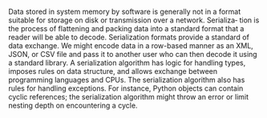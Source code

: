 Data stored in system memory by software is generally not in a format suitable for storage on disk or transmission over a network. Serializa‐ tion is the process of flattening and packing data into a standard format that a reader will be able to decode. Serialization formats provide a standard of data exchange. We might encode data in a row-based manner as an XML, JSON, or CSV file and pass it to another user who can then decode it using a standard library. A serialization algorithm has logic for handling types, imposes rules on data structure, and allows exchange between programming languages and CPUs. The serialization algorithm also has rules for handling exceptions. For instance, Python objects can contain cyclic references; the serialization algorithm might throw an error or limit nesting depth on encountering a cycle.
